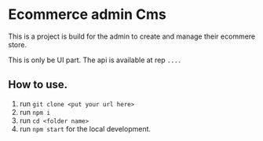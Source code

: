 # Ecommerce admin Cms

This is a project is build for the admin to create and manage their ecommere store.

This is only be UI part. The api is available at rep `....`

## How to use.

1. run `git clone <put your url here>`
2. run `npm i`
3. run `cd <folder name>`
4. run `npm start` for the local development.

